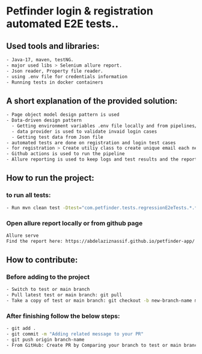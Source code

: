 # Petfinder login & registration automated E2E tests..

## Used tools and libraries:
```bash
- Java-17, maven, testNG.
- major used libs > Selenium allure report.
- Json reader, Property file reader.
- using .env file for credentials information
- Running tests in docker containers
```

## A short explanation of the provided solution:
```bash
- Page object model design pattern is used
- Data-driven design pattern
  - Getting environment variables .env file locally and from pipelines/.env.prod file remotely
  - data provider is used to validate invaid login cases
  - Getting test data from Json file
- automated tests are done on registration and login test cases
- for registration > Create utiliy class to create unique email each new run
- Github actions is used to run the pipeline 
- Allure reporting is used to keep logs and test results and the report is automatically deployed on github pages after the pipeline https://abdelaziznassif.github.io/petfinder-app/
```

## How to run the project:
### to run all tests: 
```bash
- Run mvn clean test -Dtest="com.petfinder.tests.regressionE2eTests.*.**"
```
### Open allure report locally or from github page
```bash
Allure serve
Find the report here: https://abdelaziznassif.github.io/petfinder-app/
```

## How to contribute:
### Before adding to the project
```bash
- Switch to test or main branch
- Pull latest test or main branch: git pull
- Take a copy of test or main branch: git checkout -b new-branch-name main
```
### After finishing follow the below steps:
```bash
- git add .
- git commit -m "Adding related message to your PR"
- git push origin branch-name
- From GitHub: Create PR by Comparing your branch to test or main branch
```
